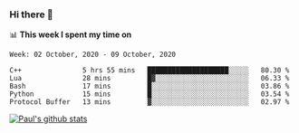 ### Hi there 👋

📊 **This week I spent my time on**
<!--START_SECTION:waka-->
```text
Week: 02 October, 2020 - 09 October, 2020

C++               5 hrs 55 mins   ████████████████████░░░░░   80.30 % 
Lua               28 mins         █▓░░░░░░░░░░░░░░░░░░░░░░░   06.33 % 
Bash              17 mins         █░░░░░░░░░░░░░░░░░░░░░░░░   03.86 % 
Python            15 mins         █░░░░░░░░░░░░░░░░░░░░░░░░   03.54 % 
Protocol Buffer   13 mins         ▓░░░░░░░░░░░░░░░░░░░░░░░░   02.97 % 
```
<!--END_SECTION:waka-->


[![Paul's github stats](https://github-readme-stats.vercel.app/api?username=mickeyouyou&theme=dracula&show_icons=true)](https://github.com/anuraghazra/github-readme-stats)
